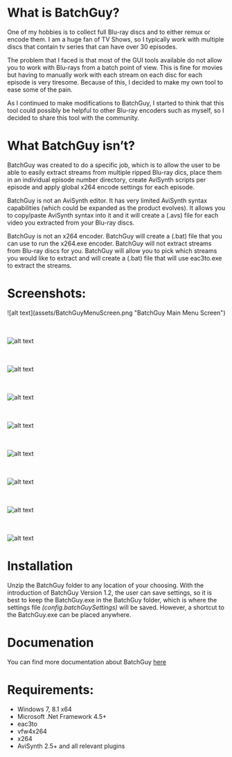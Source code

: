 <h1>What is BatchGuy?</h1>
One of my hobbies is to collect full Blu-ray discs and to either remux or encode them.  I am a huge fan of TV Shows, so I typically work with multiple discs that contain tv series that can have over 30 episodes.


The problem that I faced is that most of the GUI tools available do not allow you to work with Blu-rays from a batch point of view.  This is fine for movies but having to manually work with each stream on each disc for each episode is very tiresome.  Because of this, I decided to make my own tool to ease some of the pain. 

As I continued to make modifications to BatchGuy, I started to think that this tool could possibly be helpful to other Blu-ray encoders such as myself, so I decided to share this tool with the community.

<h1>What BatchGuy isn’t?</h1>
BatchGuy was created to do a specific job, which is to allow the user to be able to easily extract streams from multiple ripped Blu-ray dics, place them in an individual episode number directory, create AviSynth scripts per episode and apply global x264 encode settings for each episode.  


BatchGuy is not an AviSynth editor.  It has very limited AviSynth syntax capabilities (which could be expanded as the product evolves).  It allows you to copy/paste AviSynth syntax into it and it will create a (.avs) file for each video you extracted from your Blu-ray discs.


BatchGuy is not an x264 encoder.  BatchGuy will create a (.bat) file that you can use to run the x264.exe encoder.  BatchGuy will not extract streams from Blu-ray discs for you.  BatchGuy will allow you to pick which streams you would like to extract and will create a (.bat) file that will use eac3to.exe to extract the streams.


<h1>Screenshots:</h1>
![alt text](assets/BatchGuyMenuScreen.png "BatchGuy Main Menu Screen")

<br><br>
![alt text](assets/BatchGuySettingsScreen.png "BatchGuy Settings Screen")

<br><br>
![alt text](assets/CreateEac3toBatchFileScreen.png "BatchGuy Create eac3to Batch File Screen")

<br><br>
![alt text](assets/Blu-rayTitleInfoScreen.png "BatchGuy Blu-ray Title Information Screen")

<br><br>
![alt text](assets/ExternalSubtitlesScreen.png "BatchGuy External Subtitles Screen")

<br><br>
![alt text](assets/CreateAviSynthFilesScreen.png "BatchGuy Create AviSynth Files Screen")

<br><br>
![alt text](assets/CreateX264BatchFileScreen.png "BatchGuy Create x264 Batch File Screen")

<br><br>
![alt text](assets/x264LogFileSelectionScreen.png "BatchGuy x264 Log File Selection Screen")

<br><br>
![alt text](assets/x264LogFileSummaryDisplayScreen.png "BatchGuy x264 Log File Summary Display Screen")

<h1>Installation</h1>
Unzip the BatchGuy folder to any location of your choosing.  With the introduction of BatchGuy Version 1.2, the user can save settings, so it is best to keep the BatchGuy.exe in the BatchGuy folder, which is where the settings file <i>(config.batchGuySettings)</i> will be saved.  However, a shortcut to the BatchGuy.exe can be placed anywhere.

<h1>Documenation</h1>
You can find more documentation about BatchGuy <a href="https://github.com/yaboy58/BatchGuy/wiki">here</a>

<h1>Requirements:</h1>
<ul>
<li>Windows 7, 8.1 x64 </li>
<li>Microsoft .Net Framework 4.5+</li>
<li>eac3to</li>
<li>vfw4x264</li>
<li>x264</li>
<li>AviSynth 2.5+ and all relevant plugins</li>
</ul>
